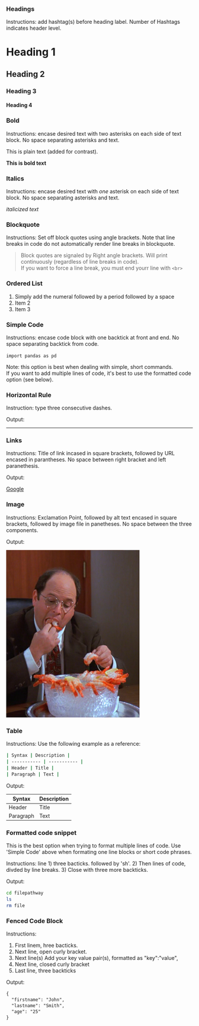 ### Headings

Instructions: add hashtag(s) before heading label. Number of Hashtags indicates header level.

# Heading 1
## Heading 2
### Heading 3
#### Heading 4

### Bold

Instructions: encase desired text with two asterisks on each side of text block. No space separating asterisks and text.

This is plain text (added for contrast).

**This is bold text**

### Italics

Instructions: encase desired text with *one* asterisk on each side of text block. No space separating asterisks and text.

*italicized text*

### Blockquote

Instructions: Set off block quotes using angle brackets. Note that line breaks in code do not automatically render line breaks in blockquote.

> Block quotes are signaled by
> Right angle brackets. Will print continuously
> (regardless of line breaks in code). <br>
> If you want to force a line break, you must end yourr line with 
> `<br>
> `

### Ordered List

1. Simply add the numeral followed by a period followed by a space
2. Item 2
3. Item 3

### Simple Code

Instructions: encase code block with one backtick at front and end. No space separating backtick from code.

`import pandas as pd`<br>

Note: this option is best when dealing with simple, short commands. <br>
If you want to add multiple lines of code, it's best to use the formatted code option (see below).

### Horizontal Rule

Instruction: type three consecutive dashes. 

Output:

---

### Links

Instructions: Title of link incased in square brackets, followed by URL encased in parantheses.
No space between right bracket and left paranethesis.

Output:

[Google](www.google.com)

### Image

Instructions: Exclamation Point, followed by alt text encased in square brackets, followed by image file in panetheses. No space between the three components.

Output:

![sample photo](George-shrimp.png)


### Table

Instructions: Use the following example as a reference:

```sh
| Syntax | Description |
| ----------- | ----------- |
| Header | Title |
| Paragraph | Text |
```

Output: 

| Syntax | Description |
| ----------- | ----------- |
| Header | Title |
| Paragraph | Text |


### Formatted code snippet

This is the best option when trying to format multiple lines of code. Use 'Simple Code' above when formating one line blocks or short code phrases.

Instructions: line 1) three bacticks. followed by 'sh'. 2) Then lines of code, divded by line breaks. 3) Close with three more backticks.

Output:

```sh
cd filepathway
ls
rm file
```

### Fenced Code Block

Instructions: <br>
1) First linem, hree bacticks. <br>
2) Next line, open curly bracket. <br>
3) Next line(s) Add your key value pair(s), formatted as "key":"value", <br>
4) Next line, closed curly bracket <br>
5) Last line, three backticks <br>

Output:

``` 
{
  "firstname": "John",
  "lastname": "Smith",
  "age": "25"
}
```
  

